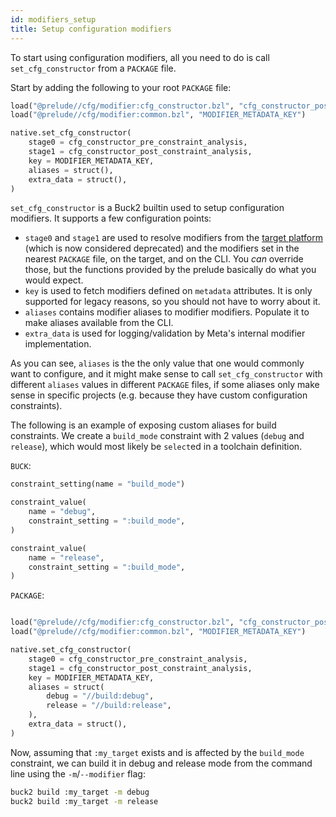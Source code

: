 ```yaml
---
id: modifiers_setup
title: Setup configuration modifiers
---
```


To start using configuration modifiers, all you need to do is call
`set_cfg_constructor` from a `PACKAGE` file.

Start by adding the following to your root `PACKAGE` file:

```python
load("@prelude//cfg/modifier:cfg_constructor.bzl", "cfg_constructor_post_constraint_analysis", "cfg_constructor_pre_constraint_analysis")
load("@prelude//cfg/modifier:common.bzl", "MODIFIER_METADATA_KEY")

native.set_cfg_constructor(
    stage0 = cfg_constructor_pre_constraint_analysis,
    stage1 = cfg_constructor_post_constraint_analysis,
    key = MODIFIER_METADATA_KEY,
    aliases = struct(),
    extra_data = struct(),
)
```

`set_cfg_constructor` is a Buck2 builtin used to setup configuration
modifiers. It supports a few configuration points:

- `stage0` and `stage1` are used to resolve modifiers from the [target
  platform](../../rule_authors/configurations) (which is now considered
  deprecated) and the modifiers set in the nearest `PACKAGE` file, on
  the target, and on the CLI. You _can_ override those, but the
  functions provided by the prelude basically do what you would expect.
- `key` is used to fetch modifiers defined on `metadata` attributes. It
  is only supported for legacy reasons, so you should not have to worry
  about it.
- `aliases` contains modifier aliases to modifier modifiers. Populate it
  to make aliases available from the CLI.
- `extra_data` is used for logging/validation by Meta's internal
  modifier implementation.

As you can see, `aliases` is the the only value that one would commonly
want to configure, and it might make sense to call `set_cfg_constructor`
with different `aliases` values in different `PACKAGE` files, if some
aliases only make sense in specific projects (e.g. because they have
custom configuration constraints).

The following is an example of exposing custom aliases for build
constraints. We create a `build_mode` constraint with 2 values (`debug`
and `release`), which would most likely be `select`ed in a toolchain
definition.

`BUCK`:

```python
constraint_setting(name = "build_mode")

constraint_value(
    name = "debug",
    constraint_setting = ":build_mode",
)

constraint_value(
    name = "release",
    constraint_setting = ":build_mode",
)
```

`PACKAGE`:

```python

load("@prelude//cfg/modifier:cfg_constructor.bzl", "cfg_constructor_post_constraint_analysis", "cfg_constructor_pre_constraint_analysis")
load("@prelude//cfg/modifier:common.bzl", "MODIFIER_METADATA_KEY")

native.set_cfg_constructor(
    stage0 = cfg_constructor_pre_constraint_analysis,
    stage1 = cfg_constructor_post_constraint_analysis,
    key = MODIFIER_METADATA_KEY,
    aliases = struct(
        debug = "//build:debug",
        release = "//build:release",
    ),
    extra_data = struct(),
)
```

Now, assuming that `:my_target` exists and is affected by the
`build_mode` constraint, we can build it in debug and release mode
from the command line using the `-m`/`--modifier` flag:

```sh
buck2 build :my_target -m debug
buck2 build :my_target -m release
```
